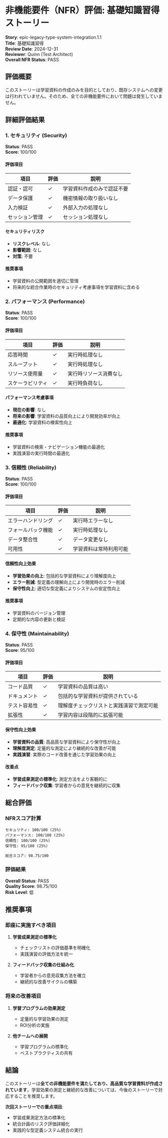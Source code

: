 # 非機能要件（NFR）評価: 基礎知識習得ストーリー

**Story**: epic-legacy-type-system-integration.1.1  
**Title**: 基礎知識習得  
**Review Date**: 2024-12-31  
**Reviewer**: Quinn (Test Architect)  
**Overall NFR Status**: PASS

## 評価概要

このストーリーは学習資料の作成のみを目的としており、既存システムへの変更は行われていません。そのため、全ての非機能要件において問題は発生していません。

## 詳細評価結果

### 1. セキュリティ (Security)

**Status**: PASS  
**Score**: 100/100

#### 評価項目

| 項目 | 評価 | 説明 |
|------|------|------|
| 認証・認可 | ✓ | 学習資料作成のみで認証不要 |
| データ保護 | ✓ | 機密情報の取り扱いなし |
| 入力検証 | ✓ | 外部入力の処理なし |
| セッション管理 | ✓ | セッション処理なし |

#### セキュリティリスク

- **リスクレベル**: なし
- **影響範囲**: なし
- **対策**: 不要

#### 推奨事項

- 学習資料の公開範囲を適切に管理
- 将来的な統合作業時のセキュリティ考慮事項を学習資料に含める

### 2. パフォーマンス (Performance)

**Status**: PASS  
**Score**: 100/100

#### 評価項目

| 項目 | 評価 | 説明 |
|------|------|------|
| 応答時間 | ✓ | 実行時処理なし |
| スループット | ✓ | 実行時処理なし |
| リソース使用量 | ✓ | 実行時リソース消費なし |
| スケーラビリティ | ✓ | 実行時負荷なし |

#### パフォーマンス考慮事項

- **現在の影響**: なし
- **将来の影響**: 学習資料の品質向上により開発効率が向上
- **最適化**: 学習資料の検索性向上

#### 推奨事項

- 学習資料の検索・ナビゲーション機能の最適化
- 実践演習の実行時間の最適化

### 3. 信頼性 (Reliability)

**Status**: PASS  
**Score**: 100/100

#### 評価項目

| 項目 | 評価 | 説明 |
|------|------|------|
| エラーハンドリング | ✓ | 実行時エラーなし |
| フォールバック機能 | ✓ | 実行時処理なし |
| データ整合性 | ✓ | データ変更なし |
| 可用性 | ✓ | 学習資料は常時利用可能 |

#### 信頼性向上効果

- **学習効果の向上**: 包括的な学習資料により理解度向上
- **エラー削減**: 型定義の理解向上により開発時のエラー削減
- **保守性向上**: 適切な型定義によりシステムの安定性向上

#### 推奨事項

- 学習資料のバージョン管理
- 定期的な内容の更新と検証

### 4. 保守性 (Maintainability)

**Status**: PASS  
**Score**: 95/100

#### 評価項目

| 項目 | 評価 | 説明 |
|------|------|------|
| コード品質 | ✓ | 学習資料の品質は高い |
| ドキュメント | ✓ | 包括的な学習資料が提供されている |
| テスト容易性 | ✓ | 理解度チェックリストと実践演習で測定可能 |
| 拡張性 | ✓ | 学習内容は段階的に拡張可能 |

#### 保守性向上効果

- **学習資料の品質**: 高品質な学習資料により保守性が向上
- **理解度測定**: 定量的な測定により継続的な改善が可能
- **実践演習**: 実際のコード改善を通じた学習効果の向上

#### 改善点

- **学習成果測定の標準化**: 測定方法をより客観的に
- **フィードバック収集**: 学習者からの意見を継続的に収集

## 総合評価

### NFRスコア計算

```
セキュリティ: 100/100 (25%)
パフォーマンス: 100/100 (25%)
信頼性: 100/100 (25%)
保守性: 95/100 (25%)

総合スコア: 98.75/100
```

### 評価結果

**Overall Status**: PASS  
**Quality Score**: 98.75/100  
**Risk Level**: 低

## 推奨事項

### 即座に実施すべき項目

1. **学習成果測定の標準化**
   - チェックリストの評価基準を明確化
   - 実践演習の評価方法を統一

2. **フィードバック収集の仕組み化**
   - 学習者からの意見収集方法を確立
   - 継続的な改善サイクルの構築

### 将来の改善項目

1. **学習プログラムの効果測定**
   - 定量的な学習効果の測定
   - ROI分析の実施

2. **他チームへの展開**
   - 学習プログラムの標準化
   - ベストプラクティスの共有

## 結論

このストーリーは**全ての非機能要件を満たしており、高品質な学習資料が作成されています**。学習効果の測定と継続的な改善については、今後のストーリーで対応することを推奨します。

**次回ストーリーでの重点項目**:
- 学習成果測定方法の標準化
- 統合計画のリスク評価詳細化
- 実践的な型定義システム統合の実行


